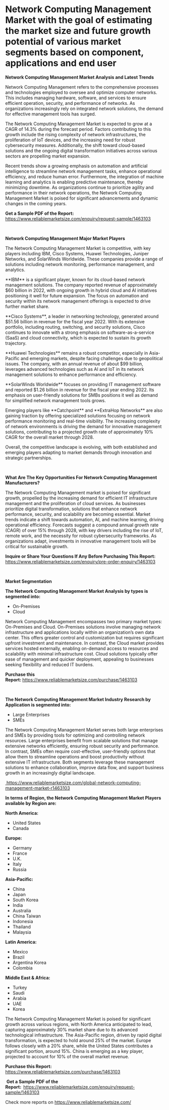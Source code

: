 <p><h1>Network Computing Management Market with the goal of estimating the market size and future growth potential of various market segments based on component, applications and end user</h1></p><p><strong>Network Computing Management Market Analysis and Latest Trends</strong></p>
<p><p>Network Computing Management refers to the comprehensive processes and technologies employed to oversee and optimize computer networks. This includes managing hardware, software, and services to ensure efficient operation, security, and performance of networks. As organizations increasingly rely on integrated network solutions, the demand for effective management tools has surged.</p><p>The Network Computing Management Market is expected to grow at a CAGR of 14.3% during the forecast period. Factors contributing to this growth include the rising complexity of network infrastructures, the proliferation of IoT devices, and the increasing need for robust cybersecurity measures. Additionally, the shift toward cloud-based solutions and the ongoing digital transformation initiatives across various sectors are propelling market expansion.</p><p>Recent trends show a growing emphasis on automation and artificial intelligence to streamline network management tasks, enhance operational efficiency, and reduce human error. Furthermore, the integration of machine learning and analytics is enabling predictive maintenance, thereby minimizing downtime. As organizations continue to prioritize agility and performance in their network operations, the Network Computing Management Market is poised for significant advancements and dynamic changes in the coming years.</p></p>
<p><strong>Get a Sample PDF of the Report:&nbsp;</strong> <a href="https://www.reliablemarketsize.com/enquiry/request-sample/1463103?utm_campaign=2281&utm_medium=2&utm_source=Github&utm_content=ia&utm_term=11032025&utm_id=network-computing-management">https://www.reliablemarketsize.com/enquiry/request-sample/1463103</a></p>
<p>&nbsp;</p>
<p><strong>Network Computing Management Major Market Players</strong></p>
<p><p>The Network Computing Management Market is competitive, with key players including IBM, Cisco Systems, Huawei Technologies, Juniper Networks, and SolarWinds Worldwide. These companies provide a range of solutions including network monitoring, performance management, and analytics.</p><p>**IBM** is a significant player, known for its cloud-based network management solutions. The company reported revenue of approximately $60 billion in 2022, with ongoing growth in hybrid cloud and AI initiatives positioning it well for future expansion. The focus on automation and security within its network management offerings is expected to drive further market share.</p><p>**Cisco Systems**, a leader in networking technology, generated around $51.56 billion in revenue for the fiscal year 2022. With its extensive portfolio, including routing, switching, and security solutions, Cisco continues to innovate with a strong emphasis on software-as-a-service (SaaS) and cloud connectivity, which is expected to sustain its growth trajectory.</p><p>**Huawei Technologies** remains a robust competitor, especially in Asia-Pacific and emerging markets, despite facing challenges due to geopolitical issues. The company, with an annual revenue of about $99 billion, leverages advanced technologies such as AI and IoT in its network management solutions to enhance performance and efficiency.</p><p>**SolarWinds Worldwide** focuses on providing IT management software and reported $1.26 billion in revenue for the fiscal year ending 2022. Its emphasis on user-friendly solutions for SMBs positions it well as demand for simplified network management tools grows.</p><p>Emerging players like **Catchpoint** and **ExtraHop Networks** are also gaining traction by offering specialized solutions focusing on network performance monitoring and real-time visibility. The increasing complexity of network environments is driving the demand for innovative management solutions, contributing to a projected growth rate of approximately 10% CAGR for the overall market through 2028. </p><p>Overall, the competitive landscape is evolving, with both established and emerging players adapting to market demands through innovation and strategic partnerships.</p></p>
<p>&nbsp;</p>
<p><strong>What Are The Key Opportunities For Network Computing Management Manufacturers?</strong></p>
<p><p>The Network Computing Management market is poised for significant growth, propelled by the increasing demand for efficient IT infrastructure management and the proliferation of cloud services. As businesses prioritize digital transformation, solutions that enhance network performance, security, and scalability are becoming essential. Market trends indicate a shift towards automation, AI, and machine learning, driving operational efficiency. Forecasts suggest a compound annual growth rate (CAGR) of over 15% through 2028, with key drivers including the rise of IoT, remote work, and the necessity for robust cybersecurity frameworks. As organizations adapt, investments in innovative management tools will be critical for sustainable growth.</p></p>
<p><strong>Inquire or Share Your Questions If Any Before Purchasing This Report:</strong> <a href="https://www.reliablemarketsize.com/enquiry/pre-order-enquiry/1463103?utm_campaign=2281&utm_medium=2&utm_source=Github&utm_content=ia&utm_term=11032025&utm_id=network-computing-management">https://www.reliablemarketsize.com/enquiry/pre-order-enquiry/1463103</a></p>
<p>&nbsp;</p>
<p><strong>Market Segmentation</strong></p>
<p><strong>The Network Computing Management Market Analysis by types is segmented into:</strong></p>
<p><ul><li>On-Premises</li><li>Cloud</li></ul></p>
<p><p>Network Computing Management encompasses two primary market types: On-Premises and Cloud. On-Premises solutions involve managing network infrastructure and applications locally within an organization’s own data center. This offers greater control and customization but requires significant upfront investment and maintenance. In contrast, the Cloud market provides services hosted externally, enabling on-demand access to resources and scalability with minimal infrastructure cost. Cloud solutions typically offer ease of management and quicker deployment, appealing to businesses seeking flexibility and reduced IT burdens.</p></p>
<p><strong>Purchase this Report:&nbsp;</strong><a href="https://www.reliablemarketsize.com/purchase/1463103?utm_campaign=2281&utm_medium=2&utm_source=Github&utm_content=ia&utm_term=11032025&utm_id=network-computing-management">https://www.reliablemarketsize.com/purchase/1463103</a></p>
<p>&nbsp;</p>
<p><strong>The Network Computing Management Market Industry Research by Application is segmented into:</strong></p>
<p><ul><li>Large Enterprises</li><li>SMEs</li></ul></p>
<p><p>The Network Computing Management Market serves both large enterprises and SMEs by providing tools for optimizing and controlling network resources. Large enterprises benefit from scalable solutions that manage extensive networks efficiently, ensuring robust security and performance. In contrast, SMEs often require cost-effective, user-friendly options that allow them to streamline operations and boost productivity without extensive IT infrastructure. Both segments leverage these management solutions to enhance collaboration, improve data flow, and support business growth in an increasingly digital landscape.</p></p>
<p><a href="https://www.reliablemarketsize.com/global-network-computing-management-market-r1463103?utm_campaign=2281&utm_medium=2&utm_source=Github&utm_content=ia&utm_term=11032025&utm_id=network-computing-management">&nbsp;https://www.reliablemarketsize.com/global-network-computing-management-market-r1463103</a></p>
<p><strong>In terms of Region, the Network Computing Management Market Players available by Region are:</strong></p>
<p>
    <p> <strong> North America: </strong>
        <ul>
            <li>United States</li>
            <li>Canada</li>
        </ul>
        </p> 
    <p> <strong> Europe: </strong>
        <ul>
            <li>Germany</li>
            <li>France</li>
            <li>U.K.</li>
            <li>Italy</li>
            <li>Russia</li>
        </ul>
        </p> 
    <p> <strong> Asia-Pacific: </strong>
        <ul>
            <li>China</li>
            <li>Japan</li>
            <li>South Korea</li>
            <li>India</li>
            <li>Australia</li>
            <li>China Taiwan</li>
            <li>Indonesia</li>
            <li>Thailand</li>
            <li>Malaysia</li>
        </ul>
        </p> 
    <p> <strong> Latin America: </strong>
        <ul>
            <li>Mexico</li>
            <li>Brazil</li>
            <li>Argentina Korea</li>
            <li>Colombia</li>
        </ul>
        </p> 
    <p> <strong> Middle East & Africa: </strong>
        <ul>
            <li>Turkey</li>
            <li>Saudi</li>
            <li>Arabia</li>
            <li>UAE</li>
            <li>Korea</li>
        </ul>
    </p>
    </p>
<p><p>The Network Computing Management Market is poised for significant growth across various regions, with North America anticipated to lead, capturing approximately 30% market share due to its advanced technological infrastructure. The Asia-Pacific region, driven by rapid digital transformation, is expected to hold around 25% of the market. Europe follows closely with a 20% share, while the United States contributes a significant portion, around 15%. China is emerging as a key player, projected to account for 10% of the overall market revenue.</p></p>
<p><strong>Purchase this Report: </strong><a href="https://www.reliablemarketsize.com/purchase/1463103?utm_campaign=2281&utm_medium=2&utm_source=Github&utm_content=ia&utm_term=11032025&utm_id=network-computing-management">https://www.reliablemarketsize.com/purchase/1463103</a></p>
<p>&nbsp;<strong>Get a Sample PDF of the Report:&nbsp;&nbsp;</strong><a href="https://www.reliablemarketsize.com/enquiry/request-sample/1463103?utm_campaign=2281&utm_medium=2&utm_source=Github&utm_content=ia&utm_term=11032025&utm_id=network-computing-management">https://www.reliablemarketsize.com/enquiry/request-sample/1463103</a></p>
<p><strong></strong></p>
<p>Check more reports on <a href="https://www.reliablemarketsize.com/?utm_campaign=2281&utm_medium=2&utm_source=Github&utm_content=ia&utm_term=11032025&utm_id=network-computing-management">https://www.reliablemarketsize.com/</a></p>